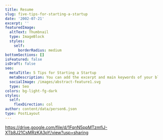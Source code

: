 ```yaml
---
title: Resume
slug: five-tips-for-starting-a-startup
date: '2002-07-21'
excerpt: ''
featuredImage:
  altText: Thumbnail
  type: ImageBlock
  styles:
    self:
      borderRadius: medium
bottomSections: []
isFeatured: false
isDraft: false
seo:
  metaTitle: 5 Tips for Starting a Startup
  metaDescription: You can add the excerpt and main keywords of your blog post here.
  socialImage: /images/abstract-feature1.svg
  type: Seo
colors: bg-light-fg-dark
styles:
  self:
    flexDirection: col
author: content/data/person6.json
type: PostLayout
---
```

<https://drive.google.com/file/d/1FqnN5ppMTzmfiJ-XTb8J21CsMRzKA3pY/view?usp=sharing>
